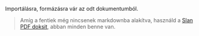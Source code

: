 Importálásra, formázásra vár az odt dokumentumból.

> Amíg a fentiek még nincsenek markdownba alakítva, használd a [Slan PDF doksit](https://github.com/kaktusztea/km100/raw/master/new/090_slan.md?raw=true), abban minden benne van.

